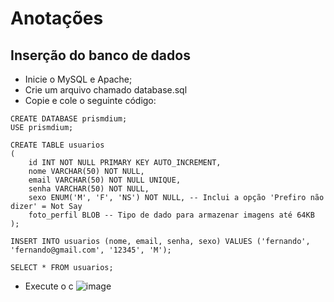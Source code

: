 # Anotações

## Inserção do banco de dados
* Inicie o MySQL e Apache;
* Crie um arquivo chamado database.sql
* Copie e cole o seguinte código:

```
CREATE DATABASE prismdium;
USE prismdium;

CREATE TABLE usuarios 
(
    id INT NOT NULL PRIMARY KEY AUTO_INCREMENT,
    nome VARCHAR(50) NOT NULL,
    email VARCHAR(50) NOT NULL UNIQUE,
    senha VARCHAR(50) NOT NULL,
    sexo ENUM('M', 'F', 'NS') NOT NULL, -- Inclui a opção 'Prefiro não dizer' = Not Say
    foto_perfil BLOB -- Tipo de dado para armazenar imagens até 64KB
);

INSERT INTO usuarios (nome, email, senha, sexo) VALUES ('fernando', 'fernando@gmail.com', '12345', 'M');

SELECT * FROM usuarios;
```
* Execute o c
![image](https://github.com/FernandinOficial/prismdium/assets/151852919/0c818eb6-51b5-439e-a371-e7785d622406)


